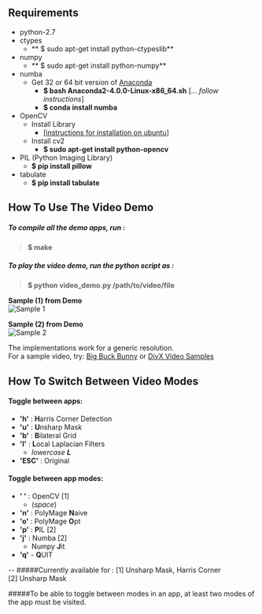 ## Requirements

* python-2.7
* ctypes
    * ** $ sudo apt-get install python-ctypeslib**
* numpy
    * ** $ sudo apt-get install python-numpy**
* numba
    * Get 32 or 64 bit version of [Anaconda](https://continuum.io/downloads.html)
        * **$ bash Anaconda2-4.0.0-Linux-x86_64.sh**  [... _follow instructions_]
        * **$ conda install numba**
* OpenCV
    * Install Library
        * [[instructions for installation on ubuntu]](https://help.ubuntu.com/community/OpenCV)
    * Install cv2
        * **$ sudo apt-get install python-opencv**
* PIL (Python Imaging Library)
    * **$ pip install pillow**
* tabulate
    * **$ pip install tabulate**

## How To Use The Video Demo

##### To compile all the demo apps, run :
> **$ make**

##### To play the video demo, run the python script as :
> **$ python video_demo.py /path/to/video/file**

**Sample (1) from Demo**  
![Sample 1][pic1]  

**Sample (2) from Demo**  
![Sample 2][pic2]

The implementations work for a generic resolution.  
For a sample video, try:
[Big Buck Bunny](https://peach.blender.org/download/)
or
[DivX Video Samples](http://www.divx.com/en/devices/profiles/video)


## How To Switch Between Video Modes

#### Toggle between apps:
* **'h'**   : **H**arris Corner Detection
* **'u'**   : **U**nsharp Mask
* **'b'**   : **B**ilateral Grid
* **'l'**   : **L**ocal Laplacian Filters
    * _lowercase **L**_
* **'ESC'** : Original

#### Toggle between app modes:
* **' '** : OpenCV [1]
    * (_space_)
* **'n'** : PolyMage **N**aive
* **'o'** : PolyMage **O**pt
* **'p'** : **P**IL [2]
* **'j'** : Numba [2]
    *  Numpy **J**it
* **'q'** - **Q**UIT

--
#####Currently available for :
[1] Unsharp Mask, Harris Corner  
[2] Unsharp Mask


#####To be able to toggle between modes in an app, at least two modes of the app must be visited.

[pic1]: https://bytebucket.org/udayb/polymage/raw/3cc5b191d0e4b8c4f85bbae2253d56b697c723f8/sandbox/video_demo/screenshots/video_demo_screenshot1.png
[pic2]: https://bytebucket.org/udayb/polymage/raw/3cc5b191d0e4b8c4f85bbae2253d56b697c723f8/sandbox/video_demo/screenshots/video_demo_screenshot2.png